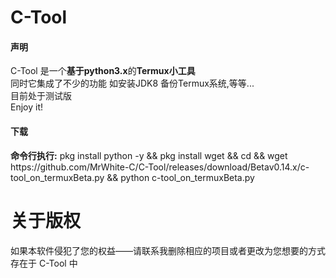 # C-Tool
<h4>声明</h4>
<p>C-Tool 是一个<strong>基于python3.x</strong>的<strong>Termux小工具</strong><br />
同时它集成了不少的功能 如安装JDK8 备份Termux系统,等等...<br />
目前处于测试版<br />
Enjoy it!<br />
</p>
<h4>下载</h4>
<p>
<strong>命令行执行:</strong>
pkg install python -y && pkg install wget && cd && wget https://github.com/MrWhite-C/C-Tool/releases/download/Betav0.14.x/c-tool_on_termuxBeta.py && python c-tool_on_termuxBeta.py
</p>
  
# 关于版权
<p>如果本软件侵犯了您的权益——请联系我删除相应的项目或者更改为您想要的方式存在于 C-Tool 中</p>
